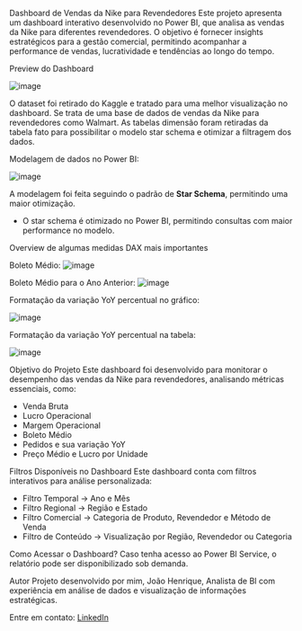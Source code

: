 Dashboard de Vendas da Nike para Revendedores
Este projeto apresenta um dashboard interativo desenvolvido no Power BI, que analisa as vendas da Nike para diferentes revendedores. O objetivo é fornecer insights estratégicos para a gestão comercial, permitindo acompanhar a performance de vendas, lucratividade e tendências ao longo do tempo.

Preview do Dashboard

![image](https://github.com/user-attachments/assets/1069dfdf-7707-4d84-b8ed-9f286717c511)

O dataset foi retirado do Kaggle e tratado para uma melhor visualização no dashboard.
Se trata de uma base de dados de vendas da Nike para revendedores como Walmart.
As tabelas dimensão foram retiradas da tabela fato para possibilitar o modelo star schema e otimizar a filtragem dos dados.

Modelagem de dados no Power BI:

![image](https://github.com/user-attachments/assets/e9309532-6f06-46bc-a3b5-9776290559b0)

A modelagem foi feita seguindo o padrão de **Star Schema**, permitindo uma maior otimização.
- O star schema é otimizado no Power BI, permitindo consultas com maior performance no modelo.

Overview de algumas medidas DAX mais importantes

Boleto Médio:
![image](https://github.com/user-attachments/assets/e68550c2-56c4-4205-8bb8-94944cbcfdbf)

Boleto Médio para o Ano Anterior:
![image](https://github.com/user-attachments/assets/71615aa4-70d9-461c-9f6b-6882a8641de4)

Formatação da variação YoY percentual no gráfico:

![image](https://github.com/user-attachments/assets/e41517a5-742b-405b-b74b-3efcee0dab39)

Formatação da variação YoY percentual na tabela:

![image](https://github.com/user-attachments/assets/7aa67e64-f79e-41ba-86a8-5c9c71419434)


Objetivo do Projeto
Este dashboard foi desenvolvido para monitorar o desempenho das vendas da Nike para revendedores, analisando métricas essenciais, como:

- Venda Bruta 
- Lucro Operacional 
- Margem Operacional 
- Boleto Médio 
- Pedidos e sua variação YoY
- Preço Médio e Lucro por Unidade 

Filtros Disponíveis no Dashboard
Este dashboard conta com filtros interativos para análise personalizada:

- Filtro Temporal → Ano e Mês
- Filtro Regional → Região e Estado
- Filtro Comercial → Categoria de Produto, Revendedor e Método de Venda
- Filtro de Conteúdo → Visualização por Região, Revendedor ou Categoria

Como Acessar o Dashboard?
Caso tenha acesso ao Power BI Service, o relatório pode ser disponibilizado sob demanda.

Autor
Projeto desenvolvido por mim, João Henrique, Analista de BI com experiência em análise de dados e visualização de informações estratégicas.

Entre em contato: [LinkedIn](https://www.linkedin.com/in/rickmenezes/)
